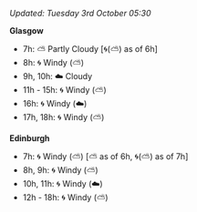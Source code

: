 *Updated: Tuesday 3rd October 05:30*

**Glasgow**

* 7h: :partly_sunny: Partly Cloudy [:cyclone:(:partly_sunny:) as of 6h]
* 8h: :cyclone: Windy (:partly_sunny:)
* 9h, 10h: :cloud: Cloudy
* 11h - 15h: :cyclone: Windy (:partly_sunny:)
* 16h: :cyclone: Windy (:cloud:)
* 17h, 18h: :cyclone: Windy (:partly_sunny:)

**Edinburgh**

* 7h: :cyclone: Windy (:partly_sunny:) [:partly_sunny: as of 6h, :cyclone:(:partly_sunny:) as of 7h]
* 8h, 9h: :cyclone: Windy (:partly_sunny:)
* 10h, 11h: :cyclone: Windy (:cloud:)
* 12h - 18h: :cyclone: Windy (:partly_sunny:)
